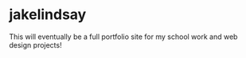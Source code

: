 # jakelindsay

This will eventually be a full portfolio site for my school work and web design projects!
